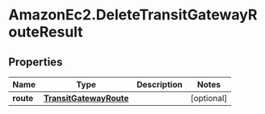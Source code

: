 # AmazonEc2.DeleteTransitGatewayRouteResult

## Properties

Name | Type | Description | Notes
------------ | ------------- | ------------- | -------------
**route** | [**TransitGatewayRoute**](TransitGatewayRoute.md) |  | [optional] 


